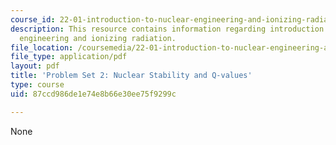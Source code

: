 ```yaml
---
course_id: 22-01-introduction-to-nuclear-engineering-and-ionizing-radiation-fall-2015
description: This resource contains information regarding introduction to nuclear
  engineering and ionizing radiation.
file_location: /coursemedia/22-01-introduction-to-nuclear-engineering-and-ionizing-radiation-fall-2015/87ccd986de1e74e8b66e30ee75f9299c_MIT22_01F15_ps2.pdf
file_type: application/pdf
layout: pdf
title: 'Problem Set 2: Nuclear Stability and Q-values'
type: course
uid: 87ccd986de1e74e8b66e30ee75f9299c

---
```

None